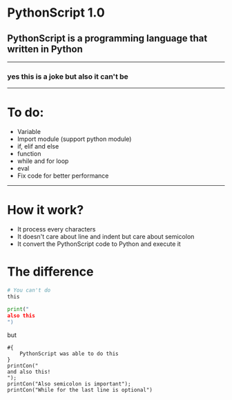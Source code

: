 # PythonScript 1.0

## PythonScript is a programming language that written in Python


****
### yes this is a joke but also it can't be

****
# To do:
* Variable
* Import module (support python module)
* if, elif and else
* function
* while and for loop
* eval
* Fix code for better performance

****
# How it work?
* It process every characters
* It doesn't care about line and indent but care about semicolon
* It convert the PythonScript code to Python and execute it

# The difference
```py
# You can't do
this

print("
also this
")
```
but
```pys
#{
    PythonScript was able to do this
}
printCon("
and also this!
");
printCon("Also semicolon is important");
printCon("While for the last line is optional")
```
